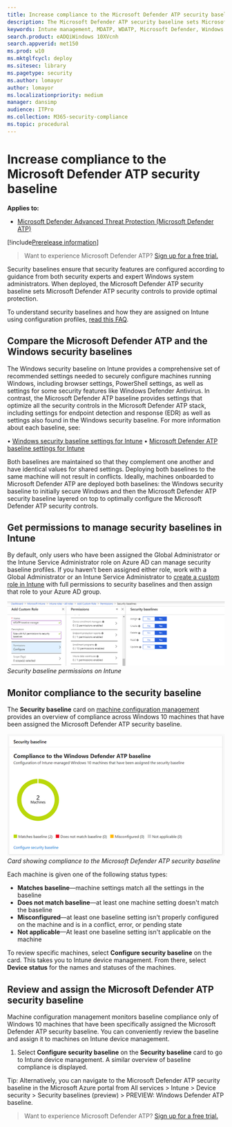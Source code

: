 ```yaml
---
title: Increase compliance to the Microsoft Defender ATP security baseline
description: The Microsoft Defender ATP security baseline sets Microsoft Defender ATP security controls to provide optimal protection.
keywords: Intune management, MDATP, WDATP, Microsoft Defender, Windows Defender, advanced threat protection ASR, security baseline
search.product: eADQiWindows 10XVcnh
search.appverid: met150
ms.prod: w10
ms.mktglfcycl: deploy
ms.sitesec: library
ms.pagetype: security
ms.author: lomayor
author: lomayor
ms.localizationpriority: medium
manager: dansimp
audience: ITPro
ms.collection: M365-security-compliance 
ms.topic: procedural
---
```


# Increase compliance to the Microsoft Defender ATP security baseline

**Applies to:**
- [Microsoft Defender Advanced Threat Protection (Microsoft Defender ATP)](https://go.microsoft.com/fwlink/p/?linkid=2069559)

[!include[Prerelease information](prerelease.md)]

>Want to experience Microsoft Defender ATP? [Sign up for a free trial.](https://www.microsoft.com/en-us/WindowsForBusiness/windows-atp?ocid=docs-wdatp-onboardconfigure-abovefoldlink)

Security baselines ensure that security features are configured according to guidance from both security experts and expert Windows system administrators. When deployed, the Microsoft Defender ATP security baseline sets Microsoft Defender ATP security controls to provide optimal protection.

To understand security baselines and how they are assigned on Intune using configuration profiles, [read this FAQ](https://docs.microsoft.com/intune/security-baselines#q--a).

## Compare the Microsoft Defender ATP and the Windows security baselines
The Windows security baseline on Intune provides a comprehensive set of recommended settings needed to securely configure machines running Windows, including browser settings, PowerShell settings, as well as settings for some security features like Windows Defender Antivirus. In contrast, the Microsoft Defender ATP baseline provides settings that optimize all the security controls in the Microsoft Defender ATP stack, including settings for endpoint detection and response (EDR) as well as settings also found in the Windows security baseline. For more information about each baseline, see:

•	[Windows security baseline settings for Intune](https://docs.microsoft.com/intune/security-baseline-settings-windows)
•	[Microsoft Defender ATP baseline settings for Intune](https://docs.microsoft.com/intune/security-baseline-settings-defender-atp)

Both baselines are maintained so that they complement one another and have identical values for shared settings. Deploying both baselines to the same machine will not result in conflicts. Ideally, machines onboarded to Microsoft Defender ATP are deployed both baselines: the Windows security baseline to initially secure Windows and then the Microsoft Defender ATP security baseline layered on top to optimally configure the Microsoft Defender ATP security controls.

## Get permissions to manage security baselines in Intune

By default, only users who have been assigned the Global Administrator or the Intune Service Administrator role on Azure AD can manage security baseline profiles. If you haven’t been assigned either role, work with a Global Administrator or an Intune Service Administrator to [create a custom role in Intune](https://docs.microsoft.com/intune/create-custom-role#to-create-a-custom-role) with full permissions to security baselines and then assign that role to your Azure AD group.

![Security baseline permissions on Intune](images/secconmgmt_baseline_permissions.png)
*Security baseline permissions on Intune*

## Monitor compliance to the security baseline

The **Security baseline** card on [machine configuration management](configure-machines.md) provides an overview of compliance across Windows 10 machines that have been assigned the Microsoft Defender ATP security baseline.

![Security baseline card](images/secconmgmt_baseline_card.png)
*Card showing compliance to the Microsoft Defender ATP security baseline*

Each machine is given one of the following status types:

- **Matches baseline**—machine settings match all the settings in the baseline
- **Does not match baseline**—at least one machine setting doesn't match the baseline
- **Misconfigured**—at least one baseline setting isn't properly configured on the machine and is in a conflict, error, or pending state
- **Not applicable**—At least one baseline setting isn't applicable on the machine

To review specific machines, select **Configure security baseline** on the card. This takes you to Intune device management. From there, select **Device status** for the names and statuses of the machines.

## Review and assign the Microsoft Defender ATP security baseline

Machine configuration management monitors baseline compliance only of Windows 10 machines that have been specifically assigned the Microsoft Defender ATP security baseline. You can conveniently review the baseline and assign it to machines on Intune device management.

1.	Select **Configure security baseline** on the **Security baseline** card to go to Intune device management. A similar overview of baseline compliance is displayed.

Tip: Alternatively, you can navigate to the Microsoft Defender ATP security baseline in the Microsoft Azure portal from All services > Intune > Device security > Security baselines (preview) > PREVIEW: Windows Defender ATP baseline.



>Want to experience Microsoft Defender ATP? [Sign up for a free trial.](https://www.microsoft.com/en-us/WindowsForBusiness/windows-atp?ocid=docs-wdatp-onboardconfigure-belowfoldlink)




